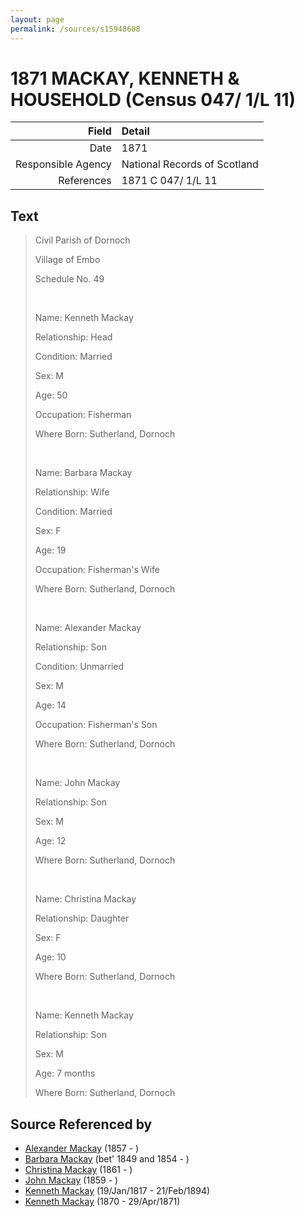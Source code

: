 ```yaml
---
layout: page
permalink: /sources/s15948608
---
```


# 1871 MACKAY, KENNETH & HOUSEHOLD (Census 047/ 1/L 11)

Field | Detail
---:|:---
Date | 1871
Responsible Agency | National Records of Scotland
References | 1871 C 047/ 1/L 11

## Text

> Civil Parish of Dornoch
>
> Village of Embo
>
> Schedule No. 49
>
> <br/>
>
> Name: Kenneth Mackay
>
> Relationship: Head
>
> Condition: Married
>
> Sex: M
>
> Age: 50
>
> Occupation: Fisherman
>
> Where Born: Sutherland, Dornoch
>
> <br/>
>
> Name: Barbara Mackay
>
> Relationship: Wife
>
> Condition: Married
>
> Sex: F
>
> Age: 19
>
> Occupation: Fisherman's Wife
>
> Where Born: Sutherland, Dornoch
>
> <br/>
>
> Name: Alexander Mackay
>
> Relationship: Son
>
> Condition: Unmarried
>
> Sex: M
>
> Age: 14
>
> Occupation: Fisherman's Son
>
> Where Born: Sutherland, Dornoch
>
> <br/>
>
> Name: John Mackay
>
> Relationship: Son
>
> Sex: M
>
> Age: 12
>
> Where Born: Sutherland, Dornoch
>
> <br/>
>
> Name: Christina Mackay
>
> Relationship: Daughter
>
> Sex: F
>
> Age: 10
>
> Where Born: Sutherland, Dornoch
>
> <br/>
>
> Name: Kenneth Mackay
>
> Relationship: Son
>
> Sex: M
>
> Age: 7 months
>
> Where Born: Sutherland, Dornoch
>

## Source Referenced by

* [Alexander Mackay](../people/@18981292@-alexander-mackay-b1857-d.md) (1857 - )
* [Barbara Mackay](../people/@52409786@-barbara-mackay-b1849~1854-d.md) (bet' 1849 and 1854 - )
* [Christina Mackay](../people/@20426296@-christina-mackay-b1861-d.md) (1861 - )
* [John Mackay](../people/@23272301@-john-mackay-b1859-d.md) (1859 - )
* [Kenneth Mackay](../people/@21362348@-kenneth-mackay-b1817-1-19-d1894-2-21.md) (19/Jan/1817 - 21/Feb/1894)
* [Kenneth Mackay](../people/@32622896@-kenneth-mackay-b1870-d1871-4-29.md) (1870 - 29/Apr/1871)
